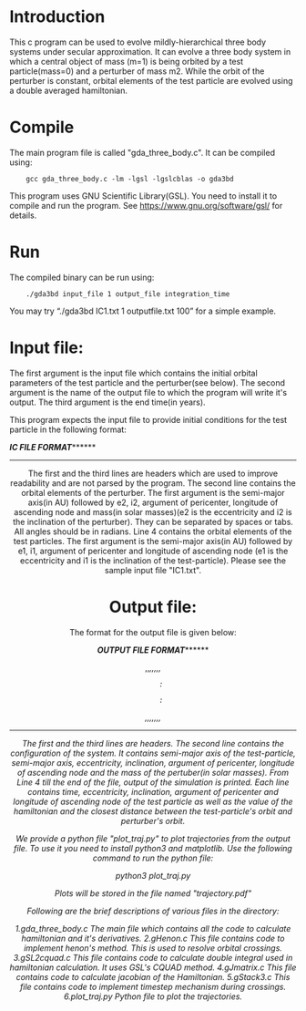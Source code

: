 # Introduction

This c program can be used to evolve mildly-hierarchical three body systems under secular approximation. It can evolve a three body system in which a central object of mass (m=1) is being orbited by a test particle(mass=0) and a perturber of mass m2. While the orbit of the perturber is constant, orbital elements of the test particle are evolved using a double averaged hamiltonian. 

# Compile

The main program file is called  "gda_three_body.c". It can be compiled using:

		gcc gda_three_body.c -lm -lgsl -lgslcblas -o gda3bd
                
This program uses GNU Scientific Library(GSL). You need to install it to compile and run the program. See https://www.gnu.org/software/gsl/ for details. 

# Run

The compiled binary can be run using:

		./gda3bd input_file 1 output_file integration_time
                
You may try “./gda3bd IC1.txt 1 outputfile.txt 100” for a simple example.
		
# Input file:		

The first argument is the input file which contains the initial orbital parameters of the test particle and the perturber(see below). The second argument is the name of the output file to which the program will write it's output. The third argument is the end time(in years). 

This program expects the input file to provide initial conditions for the test particle in the following format:

*********************************************IC FILE FORMAT***************************************************

<HEADER>
        
<a2>	<e2>	<i2>	<omega2>	<Omega2>	<m2>
        
<HEADER>
        
<a1>	<e1>	<i1>	<omega1>	<Omega1>
        
**************************************************************************************************************

The first and the third lines are headers which are used to improve readability and are not parsed by the program. The second line contains the orbital elements of the perturber. The first argument is the semi-major axis(in AU) followed by e2, i2, argument of pericenter, longitude of ascending node and mass(in solar masses)(e2 is the eccentricity and i2 is the inclination of the perturber).  They can be separated by spaces or tabs. All angles should be in radians. Line 4 contains the orbital elements of the test particles. The first argument is the semi-major axis(in AU) followed by e1, i1, argument of pericenter and longitude of ascending node (e1 is the eccentricity and i1 is the inclination  of the test-particle). Please see the sample input file "IC1.txt". 


# Output file:

The format for the output file is given below:

*********************************************OUTPUT FILE FORMAT***************************************************

<HEADER>
        
<a1>	<a2>	<e2>	<i2>	<omega2>	<Omega2>	<m2>
        
<HEADER>
        
<time>,<e>,<i>,<omega>,<Omega>,<H>,<dplus>,<dminus>
        
		:
                
		:
                
<time>,<e>,<i>,<omega>,<Omega>,<H>,<dplus>,<dminus>
        
**************************************************************************************************************

The first and the third lines are headers. The second line contains the configuration of the system. It contains semi-major axis of the test-particle, semi-major axis, eccentricity, inclination, argument of pericenter, longitude of ascending node and the mass of the pertuber(in solar masses). From Line 4 till the end of the file, output of the simulation is printed. Each line contains time, eccentricity, inclination, argument of pericenter and longitude of ascending node of the test particle as well as the value of the hamiltonian and the closest distance between the test-particle's orbit and perturber's orbit.  


We provide a python file "plot_traj.py" to plot trajectories from the output file. To use it you need to install python3 and matplotlib. Use the following command to run the python file:

python3 plot_traj.py <output filename>
        
Plots will be stored in the file named "trajectory.pdf"



Following are the brief descriptions of various files in the directory:

1.gda_three_body.c
  The main file which contains all the code to calculate hamiltonian and it's derivatives.
2.gHenon.c
  This file contains code to implement henon's method. This is used to resolve orbital crossings.
3.gSL2cquad.c
  This file contains code to calculate double integral used in hamiltonian calculation. It uses GSL's CQUAD method.
4.gJmatrix.c
  This file contains code to calculate jacobian of the Hamiltonian.
5.gStack3.c
  This file contains code to implement timestep mechanism during crossings.
6.plot_traj.py
  Python file to plot the trajectories.


